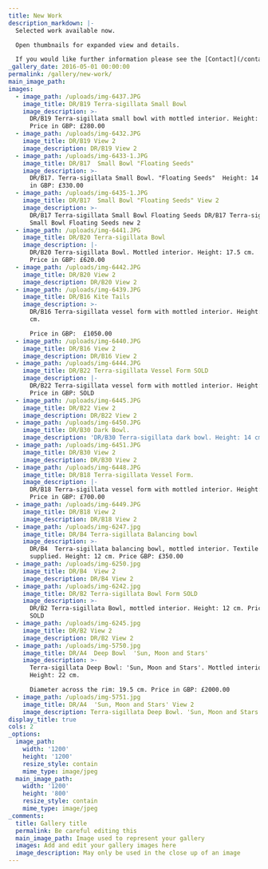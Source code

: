 ```yaml
---
title: New Work
description_markdown: |-
  Selected work available now.

  Open thumbnails for expanded view and details.

  If you would like further information please see the [Contact](/contact) page.
_gallery_date: 2016-05-01 00:00:00
permalink: /gallery/new-work/
main_image_path:
images:
  - image_path: /uploads/img-6437.JPG
    image_title: DR/B19 Terra-sigillata Small Bowl
    image_description: >-
      DR/B19 Terra-sigillata small bowl with mottled interior. Height: 11.5 cm.
      Price in GBP: £280.00
  - image_path: /uploads/img-6432.JPG
    image_title: DR/B19 View 2
    image_description: DR/B19 View 2
  - image_path: /uploads/img-6433-1.JPG
    image_title: DR/B17  Small Bowl "Floating Seeds"
    image_description: >-
      DR/B17. Terra-sigillata Small Bowl. "Floating Seeds"  Height: 14 cm. Price
      in GBP: £330.00
  - image_path: /uploads/img-6435-1.JPG
    image_title: DR/B17  Small Bowl "Floating Seeds" View 2
    image_description: >-
      DR/B17 Terra-sigillata Small Bowl Floating Seeds DR/B17 Terra-sigillata
      Small Bowl Floating Seeds new 2
  - image_path: /uploads/img-6441.JPG
    image_title: DR/B20 Terra-sigillata Bowl
    image_description: |-
      DR/B20 Terra-sigillata Bowl. Mottled interior. Height: 17.5 cm. 
      Price in GBP: £620.00
  - image_path: /uploads/img-6442.JPG
    image_title: DR/B20 View 2
    image_description: DR/B20 View 2
  - image_path: /uploads/img-6439.JPG
    image_title: DR/B16 Kite Tails
    image_description: >-
      DR/B16 Terra-sigillata vessel form with mottled interior. Height: 22.5
      cm. 

      Price in GBP:  £1050.00
  - image_path: /uploads/img-6440.JPG
    image_title: DR/B16 View 2
    image_description: DR/B16 View 2
  - image_path: /uploads/img-6444.JPG
    image_title: DR/B22 Terra-sigillata Vessel Form SOLD
    image_description: |-
      DR/B22 Terra-sigillata vessel form with mottled interior. Height: 16 cm. 
      Price in GBP: SOLD
  - image_path: /uploads/img-6445.JPG
    image_title: DR/B22 View 2
    image_description: DR/B22 View 2
  - image_path: /uploads/img-6450.JPG
    image_title: DR/B30 Dark Bowl.
    image_description: 'DR/B30 Terra-sigillata dark bowl. Height: 14 cm. Price in GBP: £400.00'
  - image_path: /uploads/img-6451.JPG
    image_title: DR/B30 View 2
    image_description: DR/B30 View 2
  - image_path: /uploads/img-6448.JPG
    image_title: DR/B18 Terra-sigillata Vessel Form.
    image_description: |-
      DR/B18 Terra-sigillata vessel form with mottled interior. Height: 17 cm. 
      Price in GBP: £700.00
  - image_path: /uploads/img-6449.JPG
    image_title: DR/B18 View 2
    image_description: DR/B18 View 2
  - image_path: /uploads/img-6247.jpg
    image_title: DR/B4 Terra-sigillata Balancing bowl
    image_description: >-
      DR/B4  Terra-sigillata balancing bowl, mottled interior. Textile ring
      supplied. Height: 12 cm. Price GBP: £350.00
  - image_path: /uploads/img-6250.jpg
    image_title: DR/B4  View 2
    image_description: DR/B4 View 2
  - image_path: /uploads/img-6242.jpg
    image_title: DR/B2 Terra-sigillata Bowl Form SOLD
    image_description: >-
      DR/B2 Terra-sigillata Bowl, mottled interior. Height: 12 cm. Price in GBP:
      SOLD
  - image_path: /uploads/img-6245.jpg
    image_title: DR/B2 View 2
    image_description: DR/B2 View 2
  - image_path: /uploads/img-5750.jpg
    image_title: DR/A4  Deep Bowl  'Sun, Moon and Stars'
    image_description: >-
      Terra-sigillata Deep Bowl: 'Sun, Moon and Stars'. Mottled interior.
      Height: 22 cm.

      Diameter across the rim: 19.5 cm. Price in GBP: £2000.00
  - image_path: /uploads/img-5751.jpg
    image_title: DR/A4  'Sun, Moon and Stars' View 2
    image_description: Terra-sigillata Deep Bowl. 'Sun, Moon and Stars'  View  2
display_title: true
cols: 2
_options:
  image_path:
    width: '1200'
    height: '1200'
    resize_style: contain
    mime_type: image/jpeg
  main_image_path:
    width: '1200'
    height: '800'
    resize_style: contain
    mime_type: image/jpeg
_comments:
  title: Gallery title
  permalink: Be careful editing this
  main_image_path: Image used to represent your gallery
  images: Add and edit your gallery images here
  image_description: May only be used in the close up of an image
---
```




